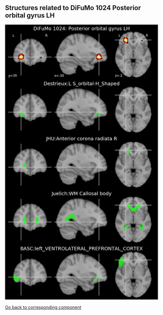 


## Structures related to DiFuMo 1024 Posterior orbital gyrus LH

![406](406.jpg "Structures related to DiFuMo 1024 Posterior orbital gyrus LH")

[Go back to corresponding component](https://parietal-inria.github.io/DiFuMo/1024/html/406.html)